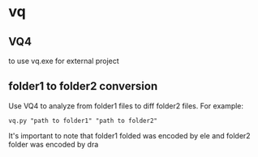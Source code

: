 vq
========

## VQ4 ##

to use vq.exe for external project

## folder1 to folder2 conversion ##
Use VQ4 to analyze from folder1 files to diff folder2 files. For example:

```
vq.py "path to folder1" "path to folder2"
```

It's important to note that folder1 folded was encoded by ele and folder2 folder was encoded by dra